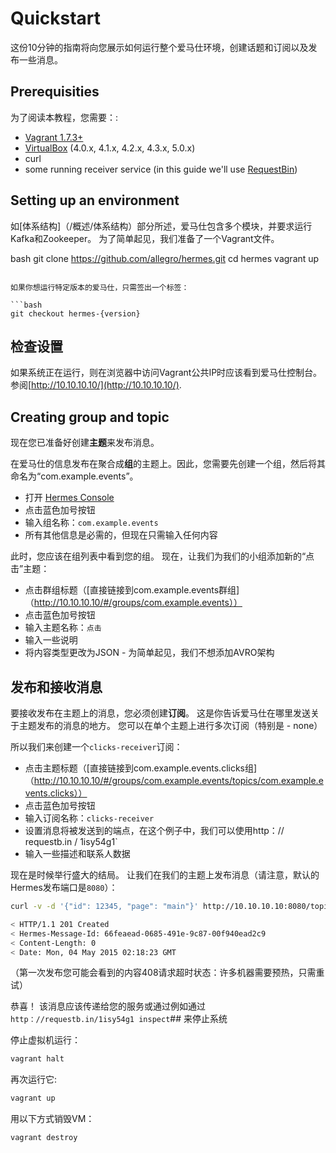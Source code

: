 # Quickstart

这份10分钟的指南将向您展示如何运行整个爱马仕环境，创建话题和订阅以及发布一些消息。

## Prerequisities

为了阅读本教程，您需要：:

* [Vagrant 1.7.3+](https://www.vagrantup.com/)
* [VirtualBox](https://www.virtualbox.org/) (4.0.x, 4.1.x, 4.2.x, 4.3.x, 5.0.x)
* curl
* some running receiver service (in this guide we'll use [RequestBin](http://requestb.in))

## Setting up an environment

如[体系结构]（/概述/体系结构）部分所述，爱马仕包含多个模块，并要求运行Kafka和Zookeeper。 为了简单起见，我们准备了一个Vagrant文件。

bash
git clone https://github.com/allegro/hermes.git
cd hermes
vagrant up
```

如果你想运行特定版本的爱马仕，只需签出一个标签：

```bash
git checkout hermes-{version}
```

## 检查设置

如果系统正在运行，则在浏览器中访问Vagrant公共IP时应该看到爱马仕控制台。 参阅[http://10.10.10.10/](http://10.10.10.10/).

## Creating group and topic

现在您已准备好创建**主题**来发布消息。

在爱马仕的信息发布在聚合成**组**的主题上。因此，您需要先创建一个组，然后将其命名为“com.example.events”。

* 打开 [Hermes Console](http://10.10.10.10/#/groups)
* 点击蓝色加号按钮
* 输入组名称：`com.example.events`
* 所有其他信息是必需的，但现在只需输入任何内容

此时，您应该在组列表中看到您的组。 现在，让我们为我们的小组添加新的“点击”主题：

* 点击群组标题（[直接链接到com.example.events群组]（http://10.10.10.10/#/groups/com.example.events））
* 点击蓝色加号按钮
* 输入主题名称：`点击`
* 输入一些说明
* 将内容类型更改为JSON - 为简单起见，我们不想添加AVRO架构

## 发布和接收消息
要接收发布在主题上的消息，您必须创建**订阅**。 这是你告诉爱马仕在哪里发送关于主题发布的消息的地方。 您可以在单个主题上进行多次订阅（特别是 - none）

所以我们来创建一个`clicks-receiver`订阅：

* 点击主题标题（[直接链接到com.example.events.clicks组]（http://10.10.10.10/#/groups/com.example.events/topics/com.example.events.clicks））
* 点击蓝色加号按钮
* 输入订阅名称：`clicks-receiver`
* 设置消息将被发送到的端点，在这个例子中，我们可以使用http：// requestb.in / 1isy54g1`
* 输入一些描述和联系人数据

现在是时候举行盛大的结局。 让我们在我们的主题上发布消息（请注意，默认的Hermes发布端口是`8080`）：

```bash
curl -v -d '{"id": 12345, "page": "main"}' http://10.10.10.10:8080/topics/com.example.events.clicks

< HTTP/1.1 201 Created
< Hermes-Message-Id: 66feaead-0685-491e-9c87-00f940ead2c9
< Content-Length: 0
< Date: Mon, 04 May 2015 02:18:23 GMT
```

（第一次发布您可能会看到的内容408请求超时状态：许多机器需要预热，只需重试）

恭喜！ 该消息应该传递给您的服务或通过例如通过`http：//requestb.in/1isy54g1 inspect`## 来停止系统

停止虚拟机运行：

```bash
vagrant halt
```

再次运行它:

```bash
vagrant up
```

用以下方式销毁VM：

```bash
vagrant destroy
```

